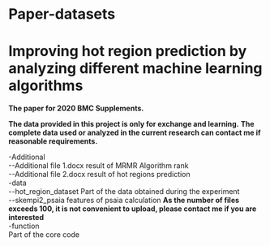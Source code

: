 # Paper-datasets

Improving hot region prediction by analyzing different machine learning algorithms
========
**The paper for 2020 BMC Supplements.**

**The data provided in this project is only for exchange and learning.**
**The complete data used or analyzed in the current research can contact me if reasonable requirements.**


-Additional <br>
  --Additional file 1.docx result of MRMR Algorithm rank <br>
  --Additional file 2.docx result of hot regions prediction <br>
-data <br>
  --hot_region_dataset Part of the data obtained during the experiment <br>
  --skempi2_psaia features of psaia calculation **As the number of files exceeds 100, it is not convenient to upload, please contact me if you are interested**<br>
-function   
Part of the core code



